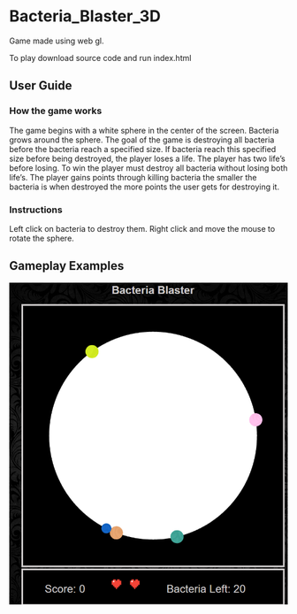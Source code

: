 # Bacteria_Blaster_3D 

Game made using web gl.

To play download source code and run index.html

## User Guide

### How the game works
  The game begins with a white sphere in the center of the screen. Bacteria grows around the sphere. The goal of the game is destroying all bacteria before the bacteria reach a specified size. If bacteria reach this specified size before being destroyed, the player loses a life. The player has two life’s before losing. To win the player must destroy all bacteria without losing both life’s. The player gains points through killing bacteria the smaller the bacteria is when destroyed the more points the user gets for destroying it.
 
### Instructions
Left click on bacteria to destroy them. 
Right click and move the mouse to rotate the sphere.  

## Gameplay Examples

![alt text](https://github.com/Rileyccc/2d_game/blob/main/gamePlayImages/gameplay1.png)
